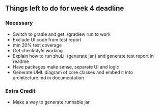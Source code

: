 ## Things left to do for week 4 deadline

### Necessary
* Switch to gradle and get ./gradlew run to work
* Exclude UI code from test report
* min 20% test coverage
* Get checkstyle working
* Explain how to run zhuLi, (generate jar,) and generate test report in readme
* Have packages make sense, separate UI and logic
* Generate UML diagram of core classes and embed it into architecture.md in documentation

### Extra Credit
* Make a way to generate runnable jar
